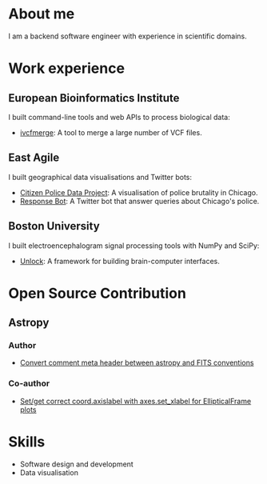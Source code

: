 # About me

I am a backend software engineer with experience in scientific domains.

# Work experience

## European Bioinformatics Institute

I built command-line tools and web APIs to process biological data:

* [ivcfmerge](https://github.com/iqbal-lab-org/ivcfmerge): A tool to merge a large number of VCF files.

## East Agile

I built geographical data visualisations and Twitter bots:

* [Citizen Police Data Project](https://cpdp.co): A visualisation of police brutality in Chicago.
* [Response Bot](https://github.com/invinst/ResponseBot): A Twitter bot that answer queries about Chicago's police.

## Boston University

I built electroencephalogram signal processing tools with NumPy and SciPy:

* [Unlock](https://github.com/NeuralProsthesisLab/unlock): A framework for building brain-computer interfaces.

# Open Source Contribution

## Astropy

### Author

* [Convert comment meta header between astropy and FITS conventions](https://github.com/astropy/astropy/pull/6097)

### Co-author

* [Set/get correct coord.axislabel with axes.set_xlabel for EllipticalFrame plots](https://github.com/astropy/astropy/pull/10446)

# Skills

* Software design and development
* Data visualisation
